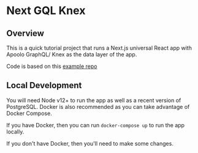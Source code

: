 # Next GQL Knex
## Overview
This is a quick tutorial project that runs a Next.js universal React app with Apoolo GraphQL/ Knex as the data layer of the app.

Code is based on this [example repo](https://github.com/bengrunfeld/nextjs-apollo-app)

## Local Development
You will need Node v12+ to run the app as well as a recent version of PostgreSQL. Docker is also recommended as you can take advantage of Docker Compose.

If you have Docker, then you can run `docker-compose up` to run the app locally.

If you don't have Docker, then you'll need to make some changes.